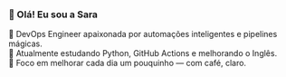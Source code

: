 ### 👋 Olá! Eu sou a Sara

🚀 DevOps Engineer apaixonada por automações inteligentes e pipelines mágicas.  
🌱 Atualmente estudando Python, GitHub Actions e melhorando o Inglês.  
🎯 Foco em melhorar cada dia um pouquinho — com café, claro.
